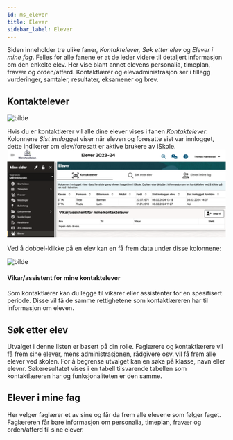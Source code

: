 ```yaml
---
id: ms_elever
title: Elever
sidebar_label: Elever
---
```


Siden inneholder tre ulike faner, _Kontaktelever, Søk etter elev_ og _Elever i mine fag_. Felles for alle fanene er at de leder videre til detaljert informasjon om den enkelte elev. Her vise blant annet elevens personalia, timeplan, fravær og orden/atferd. Kontaktlærer og elevadministrasjon ser i tillegg vurderinger, samtaler, resultater, eksamener og brev. 


## Kontaktelever

![bilde](https://github.com/BarmanHanssen/iskole/assets/80097133/44548b8d-4c93-401a-9fba-e7b40e1bcd9a)

Hvis du er kontaktlærer vil alle dine elever vises i fanen _Kontaktelever_. Kolonnene _Sist innlogget_ viser når eleven og foresatte sist var innlogget, dette indikerer om elev/foresatt er aktive brukere av iSkole.
![bilde](/img/ms_elever_kontaktelever.png 'Kontaktelever')

Ved å dobbel-klikke på en elev kan en få frem data under disse kolonnene:

![bilde](https://github.com/BarmanHanssen/iskole/assets/80097133/cdd6bf2a-a20a-4cac-b984-810000709a64)


#### Vikar/assistent for mine kontaktelever
Som kontaktlærer kan du legge til vikarer eller assistenter for en spesifisert periode. Disse vil få de samme rettighetene som kontaktlæreren har til informasjon om eleven.

## Søk etter elev
Utvalget i denne listen er basert på din rolle. Faglærere og kontaktlærere vil få frem sine elever, mens administrasjonen, rådgivere osv. vil få frem alle elever ved skolen.
For å begrense utvalget kan en  søke på klasse, navn eller elevnr. Søkeresultatet vises i en tabell tilsvarende tabellen som kontaktlæreren har og funksjonaliteten er den samme.

## Elever i mine fag
Her velger faglærer et av sine og får da frem alle elevene som følger faget. Faglæreren får bare informasjon om personalia, timeplan, fravær og orden/atferd til sine elever.
